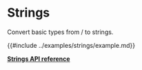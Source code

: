 # Strings

Convert basic types from / to strings.

{{#include ../examples/strings/example.md}}

[**Strings API reference**](../references/Strings.md)
